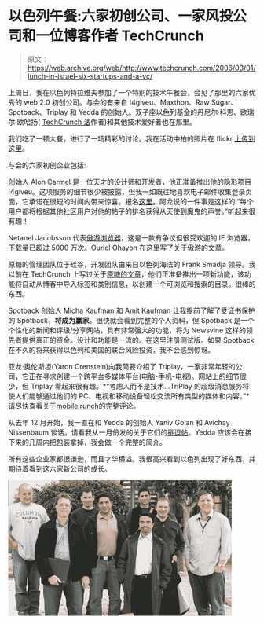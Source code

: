 # 以色列午餐:六家初创公司、一家风投公司和一位博客作者 TechCrunch

> 原文：<https://web.archive.org/web/http://www.techcrunch.com/2006/03/01/lunch-in-israel-six-startups-and-a-vc/>

上周日，我在以色列特拉维夫参加了一个特别的技术午餐会，会见了那里的六家优秀的 web 2.0 初创公司。与会的有来自 I4giveu、Maxthon、Raw Sugar、Spotback、Triplay 和 Yedda 的创始人。双子座以色列基金的丹尼尔·科恩、欧瑞尔·欧哈扬( [TechCrunch 法](https://web.archive.org/web/20230219030325/http://fr.beta.techcrunch.com/)作者)和其他技术爱好者也在那里。

我们吃了一顿大餐，进行了一场精彩的讨论。我在活动中拍的照片在 flickr [上传到这里](https://web.archive.org/web/20230219030325/http://www.flickr.com/photos/michaelarrington/tags/techcrunchtelaviv/)。

与会的六家初创企业包括:

创始人 Alon Carmel 是一位天才的设计师和开发者，他正准备推出他的隐形项目 I4giveu。这项服务的细节很少被披露，但我一如既往地喜欢电子邮件收集登录页面，它承诺在很短的时间内带来惊喜。报名[这里](https://web.archive.org/web/20230219030325/http://www.i4giveu.com/)。阿龙说的一件事是这样的:“每个用户都将根据其他社区用户对他的帖子的排名获得从天使到魔鬼的声誉。”听起来很有趣！

 [](https://web.archive.org/web/20230219030325/http://www.maxthon.com/) Netanel Jacobsson 代表[傲游浏览器](https://web.archive.org/web/20230219030325/http://www.maxthon.com/)，这是一款有争议但很受欢迎的 IE 浏览器，下载量已超过 5000 万次。Ouriel Ohayon 在这里写了关于傲游的文章。

 [](https://web.archive.org/web/20230219030325/http://www.rawsugar.com/) 原糖的管理团队位于硅谷，开发团队由来自以色列海法的 Frank Smadja 领导。我以前在 TechCrunch 上写过关于[原糖的文章](https://web.archive.org/web/20230219030325/https://techcrunch.com/tag/Raw-Sugar/)，他们正准备推出一项新功能，该功能将自动从博客中导入标签和类别信息，以创建一个可浏览和搜索的目录。很棒的东西。

Spotback 创始人 Micha Kaufman 和 Amit Kaufman 让我提前了解了受证书保护的 Spotback，**将成为赢家**。很快就会看到完整的个人资料，但 Spotback 是一个个性化的新闻和评级/分享网站，具有非常强大的功能，将为 Newsvine 这样的领先者提供真正的资金。设计和功能是一流的。在这里注册测试版。如果 Spotback 在不久的将来获得以色列和美国的联合风险投资，我不会感到惊讶。

亚龙·奥伦斯坦(Yaron Orenstein)向我简要介绍了 Triplay，一家非常年轻的公司，它正在寻求创建一个跨平台多媒体平台(电脑-手机-电视)。网站上的细节很少，但 Triplay 看起来很有趣。*“考虑人而不是技术…TriPlay 的超级消息服务将使人们能够通过他们的 PC、电视和移动设备轻松交流所有类型的媒体和内容。”*请尽快查看关于[mobile runch](https://web.archive.org/web/20230219030325/http://www.mobilecrunch.com/)的完整评论。

 [](https://web.archive.org/web/20230219030325/http://www.yedda.com/) 从去年 12 月开始，我一直在和 Yedda 的创始人 Yaniv Golan 和 Avichay Nissenbaum 谈话。请看我从一月份发的关于它们的[挑逗帖](https://web.archive.org/web/20230219030325/https://techcrunch.com/2006/01/25/community-search-with-yedda/)。Yedda 应该会在接下来的几周内把包装拿掉，我会做一个完整的简介。

所有这些企业家都很谦逊，而且才华横溢。我很高兴看到以色列出现了好东西，并期待着看到这六家新公司的成长。

![](img/07e4c77305c2d37f14279b8aab9ed39d.png)